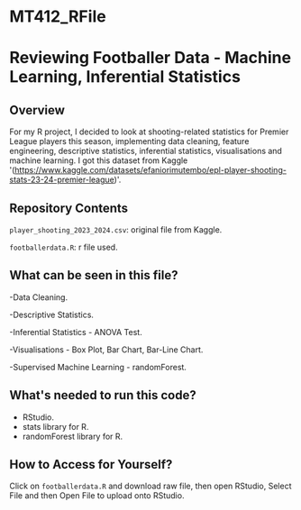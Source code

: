 # MT412_RFile
# Reviewing Footballer Data - Machine Learning, Inferential Statistics

## Overview 

For my R project, I decided to look at shooting-related statistics for Premier League players this season, implementing data cleaning, feature engineering, descriptive statistics, inferential statistics, visualisations and machine learning. I got this dataset from Kaggle '(https://www.kaggle.com/datasets/efaniorimutembo/epl-player-shooting-stats-23-24-premier-league)'.

## Repository Contents

`player_shooting_2023_2024.csv`: original file from Kaggle.

`footballerdata.R`: r file used.

## What can be seen in this file?

-Data Cleaning.

-Descriptive Statistics.

-Inferential Statistics - ANOVA Test.

-Visualisations - Box Plot, Bar Chart, Bar-Line Chart.

-Supervised Machine Learning - randomForest.


## What's needed to run this code?

- RStudio.
- stats library for R.
- randomForest library for R.

  
## How to Access for Yourself?
Click on `footballerdata.R` and download raw file, then open RStudio, Select File and then Open File to upload onto RStudio.


##

